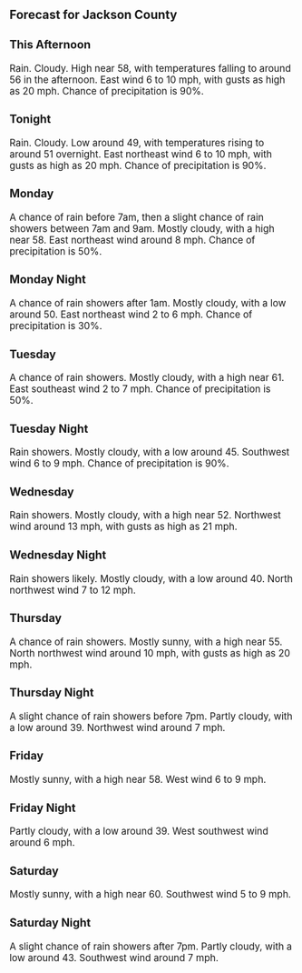 <div>
   <h2>Forecast for Jackson County</h2>
   <p>
      <div style="font-size:120%">
         <h3>This Afternoon</h3>Rain. Cloudy. High near 58, with temperatures falling to around 56 in the afternoon. East wind 6 to 10 mph, with gusts as
         high as 20 mph. Chance of precipitation is 90%.<br></div>
   </p>
   <p>
      <div style="font-size:120%">
         <h3>Tonight</h3>Rain. Cloudy. Low around 49, with temperatures rising to around 51 overnight. East northeast wind 6 to 10 mph, with gusts
         as high as 20 mph. Chance of precipitation is 90%.<br></div>
   </p>
   <p>
      <div style="font-size:120%">
         <h3>Monday</h3>A chance of rain before 7am, then a slight chance of rain showers between 7am and 9am. Mostly cloudy, with a high near 58.
         East northeast wind around 8 mph. Chance of precipitation is 50%.<br></div>
   </p>
   <p>
      <div style="font-size:120%">
         <h3>Monday Night</h3>A chance of rain showers after 1am. Mostly cloudy, with a low around 50. East northeast wind 2 to 6 mph. Chance of precipitation
         is 30%.<br></div>
   </p>
   <p>
      <div style="font-size:120%">
         <h3>Tuesday</h3>A chance of rain showers. Mostly cloudy, with a high near 61. East southeast wind 2 to 7 mph. Chance of precipitation is 50%.<br></div>
   </p>
   <p>
      <div style="font-size:120%">
         <h3>Tuesday Night</h3>Rain showers. Mostly cloudy, with a low around 45. Southwest wind 6 to 9 mph. Chance of precipitation is 90%.<br></div>
   </p>
   <p>
      <div style="font-size:120%">
         <h3>Wednesday</h3>Rain showers. Mostly cloudy, with a high near 52. Northwest wind around 13 mph, with gusts as high as 21 mph.<br></div>
   </p>
   <p>
      <div style="font-size:120%">
         <h3>Wednesday Night</h3>Rain showers likely. Mostly cloudy, with a low around 40. North northwest wind 7 to 12 mph.<br></div>
   </p>
   <p>
      <div style="font-size:120%">
         <h3>Thursday</h3>A chance of rain showers. Mostly sunny, with a high near 55. North northwest wind around 10 mph, with gusts as high as 20
         mph.<br></div>
   </p>
   <p>
      <div style="font-size:120%">
         <h3>Thursday Night</h3>A slight chance of rain showers before 7pm. Partly cloudy, with a low around 39. Northwest wind around 7 mph.<br></div>
   </p>
   <p>
      <div style="font-size:120%">
         <h3>Friday</h3>Mostly sunny, with a high near 58. West wind 6 to 9 mph.<br></div>
   </p>
   <p>
      <div style="font-size:120%">
         <h3>Friday Night</h3>Partly cloudy, with a low around 39. West southwest wind around 6 mph.<br></div>
   </p>
   <p>
      <div style="font-size:120%">
         <h3>Saturday</h3>Mostly sunny, with a high near 60. Southwest wind 5 to 9 mph.<br></div>
   </p>
   <p>
      <div style="font-size:120%">
         <h3>Saturday Night</h3>A slight chance of rain showers after 7pm. Partly cloudy, with a low around 43. Southwest wind around 7 mph.<br></div>
   </p>
</div>
